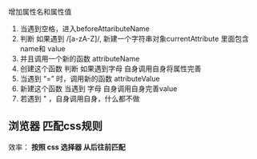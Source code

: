 增加属性名和属性值
1. 当遇到空格，进入beforeAttaributeName 
2. 判断 如果遇到 /[a-zA-Z]/, 新建一个字符串对象currentAttribute 里面包含name和 value
3. 并且调用一个新的函数  attributeName
4. 创建这个函数  判断 如果遇到字母  自身调用自身将属性完善
5. 当遇到 “=” 时，调用新的函数 attributeValue
6. 新建这个函数 当遇到 字母 自身调用自身完善value
7. 若遇到 " ，自身调用自身，什么都不做



## 浏览器 匹配css规则
效率： **按照 css 选择器 从后往前匹配**
